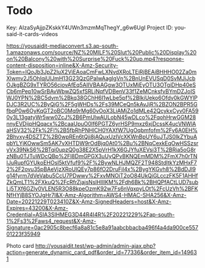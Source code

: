 # Todo

Key: AIzaSyAjjpZKskkY4UWn3mzmMqThegY_g6w6UgI
Project ID: you-said-it-cards-videos

https://yousaidit-mediaconvert.s3.ap-south-1.amazonaws.com/source/NZ%20MILF%20Slut%20Public%20Display%20on%20Balcony%20with%20Surprise%20Fuck%20up.mp4?response-content-disposition=inline&X-Amz-Security-Token=IQoJb3JpZ2luX2VjEAoaCmFwLXNvdXRoLTEiRjBEAiBHHHO02Za0mXlwmv2J5OhIqjUlJmH13G23QzGPaIwAagIgVn%2BnUnEVUSqD0SvMJiJcbOJkgBZG9xTYRO56cjovAfEq5AIIVBAAGgw3OTUxMjEyOTU3OTgiDHp40eSCb6mPep10wSrBAvWbwZQ5xfSRLjNqfVDBenV33f1ZeMCnksfvBYmDZJoISWJ0YPN%2BC5dvm%2Bkq38GChH6I1wLbe5pf%2BIkiUeko6Ofdv0kGWYlPDJC3R2UC%2ByQjG%2F5gWHDs%2Fs39MCeQn5kAvJjR%2BZON2BPR5GfbqP0w6OyKqGT2oBC0Mq9rMg60vOoX3LiAMjZo1dMLe42QcykxCyv0FA590y3L13gatyWr5ww0ZcJ%2B6PmUlwAULobN45wDLco%2FqohHrwGGM28nnyEVDijpHQqacx%2BcaaUpuO0lf6PGTZ6yrHSP9mxz6xjDcssK4ucVNWlAaHSV32%2Fk%2Fl%2B5fbRhPNHlCH0YAXfW7UgOqbmfofm%2Fy6A0EH%2Bhvxy4DSZTZ%2B0wpREn6tQji8jAQuxUzIVcXKWnBpUY6uJTJS0IkZYbuApbYLYjKOwwSm5AK7vXHTDW9rOdBjq0At0%2Bu%2BNqCexkEqOwHSSzsryVx39NkS6%2BTqi0upzQ0g38E2X5pVrH1kX6GJYfuXEVsi3T%2BRia5oG8rzNBu0TJTuWDcQBp%2Fl8DmGPGX3uUyQPvBKNQEmMDM%2FmX7h0rTNIJuRupfGYUkoEHOsI5ktVfuf9%2F%2BywNLHJMQZF2T948StdltkYzMHxF72%2F2ovu35pBAeVjzXRoUlQEy7p86fO2DruFjl4x%2BygYKGvh8%2BdDJl9g14fyrm7dVeVabu5CcU7PDwwy%2FxvMNOiT2oO84UkQiGLcczFK5F1AHHfZkQmLT1%2FXkuQ%2FcRfrZjajsNslHIIIKM%2Fdh6Bk%2BHQPfACtLUD7subLj5TXf6GZly0VLEN5R3O88kpeOzmK92w7Fs6nVqxpyLOt%2FcUzVh%2BFKNfHYjB8SYOJgHr7l&X-Amz-Algorithm=AWS4-HMAC-SHA256&X-Amz-Date=20221229T023410Z&X-Amz-SignedHeaders=host&X-Amz-Expires=43200&X-Amz-Credential=ASIA3SIHMEG3D44R4I4R%2F20221229%2Fap-south-1%2Fs3%2Faws4_request&X-Amz-Signature=0ac2905c8becf6a8a81c5e8a91aabcbbacba496f4a4da900ce55701223f35949

Photo card
http://yousaidit.test/wp-admin/admin-ajax.php?action=generate_dynamic_card_pdf&order_id=77336&order_item_id=149631
